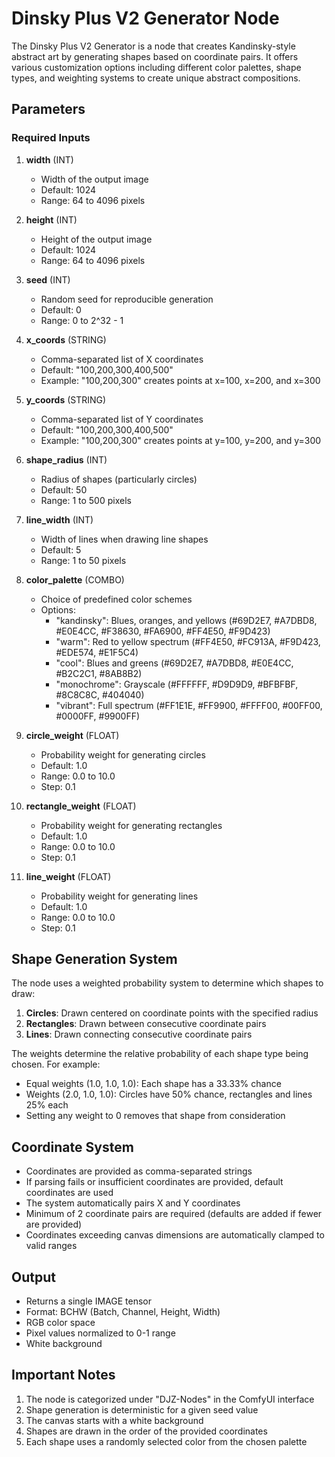 # Dinsky Plus V2 Generator Node

The Dinsky Plus V2 Generator is a node that creates Kandinsky-style abstract art by generating shapes based on coordinate pairs. It offers various customization options including different color palettes, shape types, and weighting systems to create unique abstract compositions.

## Parameters

### Required Inputs

1. **width** (INT)
   - Width of the output image
   - Default: 1024
   - Range: 64 to 4096 pixels

2. **height** (INT)
   - Height of the output image
   - Default: 1024
   - Range: 64 to 4096 pixels

3. **seed** (INT)
   - Random seed for reproducible generation
   - Default: 0
   - Range: 0 to 2^32 - 1

4. **x_coords** (STRING)
   - Comma-separated list of X coordinates
   - Default: "100,200,300,400,500"
   - Example: "100,200,300" creates points at x=100, x=200, and x=300

5. **y_coords** (STRING)
   - Comma-separated list of Y coordinates
   - Default: "100,200,300,400,500"
   - Example: "100,200,300" creates points at y=100, y=200, and y=300

6. **shape_radius** (INT)
   - Radius of shapes (particularly circles)
   - Default: 50
   - Range: 1 to 500 pixels

7. **line_width** (INT)
   - Width of lines when drawing line shapes
   - Default: 5
   - Range: 1 to 50 pixels

8. **color_palette** (COMBO)
   - Choice of predefined color schemes
   - Options:
     - "kandinsky": Blues, oranges, and yellows (#69D2E7, #A7DBD8, #E0E4CC, #F38630, #FA6900, #FF4E50, #F9D423)
     - "warm": Red to yellow spectrum (#FF4E50, #FC913A, #F9D423, #EDE574, #E1F5C4)
     - "cool": Blues and greens (#69D2E7, #A7DBD8, #E0E4CC, #B2C2C1, #8AB8B2)
     - "monochrome": Grayscale (#FFFFFF, #D9D9D9, #BFBFBF, #8C8C8C, #404040)
     - "vibrant": Full spectrum (#FF1E1E, #FF9900, #FFFF00, #00FF00, #0000FF, #9900FF)

9. **circle_weight** (FLOAT)
   - Probability weight for generating circles
   - Default: 1.0
   - Range: 0.0 to 10.0
   - Step: 0.1

10. **rectangle_weight** (FLOAT)
    - Probability weight for generating rectangles
    - Default: 1.0
    - Range: 0.0 to 10.0
    - Step: 0.1

11. **line_weight** (FLOAT)
    - Probability weight for generating lines
    - Default: 1.0
    - Range: 0.0 to 10.0
    - Step: 0.1

## Shape Generation System

The node uses a weighted probability system to determine which shapes to draw:

1. **Circles**: Drawn centered on coordinate points with the specified radius
2. **Rectangles**: Drawn between consecutive coordinate pairs
3. **Lines**: Drawn connecting consecutive coordinate pairs

The weights determine the relative probability of each shape type being chosen. For example:
- Equal weights (1.0, 1.0, 1.0): Each shape has a 33.33% chance
- Weights (2.0, 1.0, 1.0): Circles have 50% chance, rectangles and lines 25% each
- Setting any weight to 0 removes that shape from consideration

## Coordinate System

- Coordinates are provided as comma-separated strings
- If parsing fails or insufficient coordinates are provided, default coordinates are used
- The system automatically pairs X and Y coordinates
- Minimum of 2 coordinate pairs are required (defaults are added if fewer are provided)
- Coordinates exceeding canvas dimensions are automatically clamped to valid ranges

## Output

- Returns a single IMAGE tensor
- Format: BCHW (Batch, Channel, Height, Width)
- RGB color space
- Pixel values normalized to 0-1 range
- White background

## Important Notes

1. The node is categorized under "DJZ-Nodes" in the ComfyUI interface
2. Shape generation is deterministic for a given seed value
3. The canvas starts with a white background
4. Shapes are drawn in the order of the provided coordinates
5. Each shape uses a randomly selected color from the chosen palette
